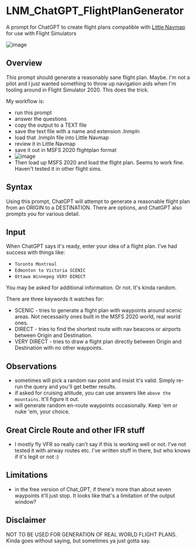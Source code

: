# LNM_ChatGPT_FlightPlanGenerator
A prompt for ChatGPT to create flight plans compatible with [Little Navmap](https://albar965.github.io/littlenavmap.html) for use with Flight Simulators

![image](https://user-images.githubusercontent.com/14062627/230480871-06bfac36-0089-42a7-a615-c75be223b695.png)

## Overview
This prompt should generate a reasonably sane flight plan. Maybe. I'm not a pilot and I just wanted something to throw up navigation aids when I'm tooling around in Flight Simulator 2020. This does the trick.

My workflow is:
- run this prompt
- answer the questions
- copy the output to a TEXT file
- save the text file with a name and extension .lnmpln
- load that .lnmpln file into Little Navmap
- review it in Little Navmap
- save it out in MSFS 2020 flightplan format
-   ![image](https://user-images.githubusercontent.com/14062627/230484903-f0e4a87d-48c2-4ab0-b0ad-9f5ffc8b1640.png)
- Then load up MSFS 2020 and load the flight plan. Seems to work fine. Haven't tested it in other flight sims.

## Syntax
Using this prompt, ChatGPT will attempt to generate a reasonable flight plan from an ORIGIN to a DESTINATION.
There are options, and ChatGPT also prompts you for various detail. 

## Input
When ChatGPT says it's ready, enter your idea of a flight plan. I've had success with things like:
- ``` Toronto Montreal ```
- ``` Edmonton to Victoria SCENIC ```
- ``` Ottawa Winnepeg VERY DIRECT ```

You may be asked for additional information. Or not. It's kinda random.

There are three keywords it watches for:
- SCENIC - tries to generate a flight plan with waypoints around scenic areas. Not necessairly ones built in the MSFS 2020 world, real world ones.
- DIRECT - tries to find the shortest route with nav beacons or airports between Origin and Destination.
- VERY DIRECT - tries to draw a flight plan directly between Origin and Destination with no other waypoints.

## Observations
- sometimes will pick a random nav point and insist it's valid. Simply re-run the query and you'll get better results.
- if asked for cruising altitude, you can use answers like ``` above the mountains ```. It'll figure it out.
- will generate random en-route waypoints occasionally. Keep 'em or nuke 'em, your choice.

## Great Circle Route and other IFR stuff
- I mostly fly VFR so really can't say if this is working well or not. I've not tested it with airway routes etc. I've written stuff in there, but who knows if it's legit or not :)

## Limitations
- in the free version of Chat_GPT, if there's more than about seven waypoints it'll just stop. It looks like that's a limitation of the output window? 

## Disclaimer
NOT TO BE USED FOR GENERATION OF REAL WORLD FLIGHT PLANS. Kinda goes without saying, but sometimes ya just gotta say.
